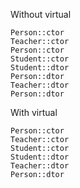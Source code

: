 Without virtual
```
Person::ctor
Teacher::ctor
Person::ctor
Student::ctor
Student::dtor
Person::dtor
Teacher::dtor
Person::dtor
```
With virtual
```
Person::ctor
Teacher::ctor
Student::ctor
Student::dtor
Teacher::dtor
Person::dtor
```
